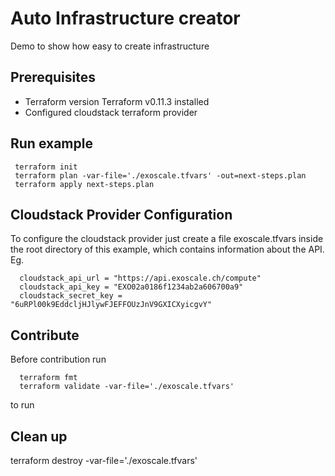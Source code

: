 # Auto Infrastructure creator

Demo to show how easy to create infrastructure

## Prerequisites

* Terraform version Terraform v0.11.3 installed
* Configured cloudstack terraform provider

## Run example

     terraform init
     terraform plan -var-file='./exoscale.tfvars' -out=next-steps.plan
     terraform apply next-steps.plan

## Cloudstack Provider Configuration

To configure the cloudstack provider just create a file exoscale.tfvars inside the
root directory of this example, which contains information about the API. Eg.

      cloudstack_api_url = "https://api.exoscale.ch/compute"
      cloudstack_api_key = "EXO02a0186f1234ab2a606700a9"
      cloudstack_secret_key = "6uRPl00k9EddcljHJlywFJEFFOUzJnV9GXICXyicgvY"

## Contribute

Before contribution run

      terraform fmt
      terraform validate -var-file='./exoscale.tfvars'

to run

## Clean up

terraform destroy -var-file='./exoscale.tfvars'
